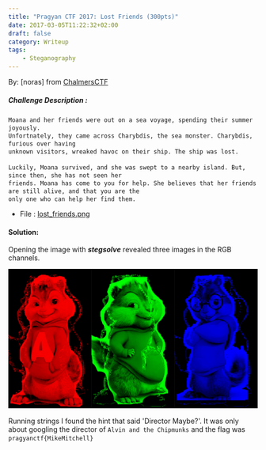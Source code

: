```yaml
---
title: "Pragyan CTF 2017: Lost Friends (300pts)"
date: 2017-03-05T11:22:32+02:00
draft: false
category: Writeup
tags:
    - Steganography
---
```

By: [noras] from [ChalmersCTF](http://chalmersctf.se)

##### Challenge Description : 
```
Moana and her friends were out on a sea voyage, spending their summer joyously.
Unfortnately, they came across Charybdis, the sea monster. Charybdis, furious over having
unknown visitors, wreaked havoc on their ship. The ship was lost.

Luckily, Moana survived, and she was swept to a nearby island. But, since then, she has not seen her
friends. Moana has come to you for help. She believes that her friends are still alive, and that you are the
only one who can help her find them.

```
* File : [lost_friends.png](images/lost_friends.png)

#### Solution:

Opening the image with ***stegsolve*** revealed three images in the RGB channels.

![lost_friends.png](images/solved.jpg)

Running strings I found the hint that said 'Director Maybe?'. It was only about googling the director of ```Alvin and the Chipmunks``` and the flag was ```pragyanctf{MikeMitchell}```